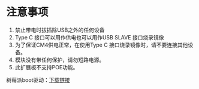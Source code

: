 # 注意事项



1. 禁止带电时拔插除USB之外的任何设备
2. Type C 接口可以用作供电也可以用作USB SLAVE 接口烧录镜像
3. 为了保证CM4供电正常，在使用Type C 接口烧录镜像时，请不要连接其他设备。
4. 模块没有带任何保护，请勿短路电源。
5. 此扩展板不支持POE功能。

树莓派boot驱动：[下载链接](https://files.waveshare.net/wiki/w/upload/f/f3/Rpiboot_setup.zip)
